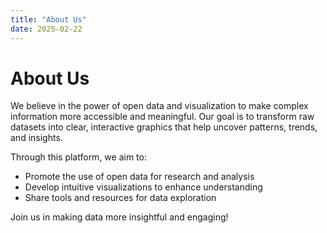 ```yaml
---
title: "About Us"
date: 2025-02-22
---
```


# About Us

We believe in the power of open data and visualization to make complex information more accessible and meaningful. Our goal is to transform raw datasets into clear, interactive graphics that help uncover patterns, trends, and insights.  

Through this platform, we aim to:
- Promote the use of open data for research and analysis  
- Develop intuitive visualizations to enhance understanding  
- Share tools and resources for data exploration  

Join us in making data more insightful and engaging!  
